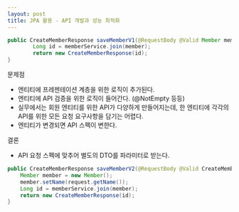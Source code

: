 ```yaml
---
layout: post
title: JPA 활용 - API 개발과 성능 최적화
---
```


~~~java
public CreateMemberResponse saveMemberV1(@RequestBody @Valid Member member){
        Long id = memberService.join(member);
        return new CreateMemberResponse(id);
}
~~~

문제점
- 엔티티에 프레젠테이션 계층을 위한 로직이 추가된다.
- 엔티티에 API 검증을 위한 로직이 들어간다. (@NotEmpty 등등)
- 실무에서는 회원 엔티티를 위한 API가 다양하게 만들어지는데, 한 엔티티에 각각의 API를 위한 모든 요청 요구사항을 담기는 어렵다.
- 엔티티가 변경되면 API 스펙이 변한다.

결론
- API 요청 스펙에 맞추어 별도의 DTO를 파라미터로 받는다.



~~~java
public CreateMemberResponse saveMemberV2(@RequestBody @Valid CreateMemberRequest request) {
    Member member = new Member();
    member.setName(request.getName());
    Long id = memberService.join(member);
    return new CreateMemberResponse(id);
}
~~~